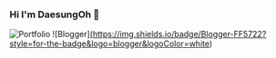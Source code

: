 ### Hi I'm DaesungOh 👋
![Portfolio](https://img.shields.io/badge/Portfolio-%23000000.svg?style=for-the-badge&logo=firefox&logoColor=#FF7139)
![Blogger]<a href="https://blog.naver.com/dheotjd4824">(https://img.shields.io/badge/Blogger-FF5722?style=for-the-badge&logo=blogger&logoColor=white)</a>

